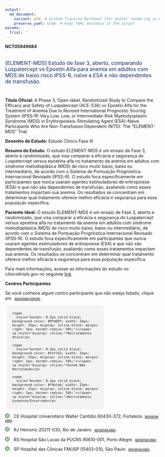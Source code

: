 ```yaml
---
output: 
  md_document:
    variant: gfm  # GitHub-flavored Markdown (for better rendering on GitHub)
    preserve_yaml: true  # Keep YAML metadata in the output
params:
  trial: ''
---
```


**NCT05949684**

<div style="padding: 5px 5px 5px 0px; font-size: 1.20em; font-weight: 500; color: #2E4A7F; text-align: left; margin-bottom: 20px">

(ELEMENT-MDS) Estudo de fase 3, aberto, comparando Luspatercept vs
Epoetin Alfa para anemia em adultos com MDS de baixo risco IPSS-R, naïve
a ESA e não dependentes de transfusão.

</div>

**Título Oficial:** A Phase 3, Open-label, Randomized Study to Compare
the Efficacy and Safety of Luspatercept (ACE-536) vs Epoetin Alfa for
the Treatment of Anemia Due to Revised International Prognostic Scoring
System (IPSS-R) Very Low, Low, or Intermediate-Risk Myelodysplastic
Syndrome (MDS) in Erythropoiesis-Stimulating Agent (ESA)-Naive
Participants Who Are Non-Transfusion Dependent (NTD): The “ELEMENT-MDS”
Trial

**Desenho do Estudo:** Estudo Clinico Fase III

**Resumo do Estudo:** O estudo ELEMENT-MDS é um ensaio de Fase 3, aberto
e randomizado, que visa comparar a eficácia e segurança do Luspatercept
versus epoetina alfa no tratamento da anemia em adultos com síndrome
mielodisplásica (MDS) de risco muito baixo, baixo ou intermediário, de
acordo com o Sistema de Pontuação Prognóstica Internacional Revisado
(IPSS-R). O estudo foca especificamente em participantes que nunca
usaram agentes estimuladores de eritropoiese (ESA) e que não são
dependentes de transfusão, avaliando como esses tratamentos impactam sua
anemia. Os resultados se concentram em determinar qual tratamento
oferece melhor eficácia e segurança para essa população específica.

**Paciente Ideal:** O estudo ELEMENT-MDS é um ensaio de Fase 3, aberto e
randomizado, que visa comparar a eficácia e segurança do Luspatercept
versus epoetina alfa no tratamento da anemia em adultos com síndrome
mielodisplásica (MDS) de risco muito baixo, baixo ou intermediário, de
acordo com o Sistema de Pontuação Prognóstica Internacional Revisado
(IPSS-R). O estudo foca especificamente em participantes que nunca
usaram agentes estimuladores de eritropoiese (ESA) e que não são
dependentes de transfusão, avaliando como esses tratamentos impactam sua
anemia. Os resultados se concentram em determinar qual tratamento
oferece melhor eficácia e segurança para essa população específica.

Para mais informações, acesse as informações do estudo no
*clinicaltrials.gov* no seguinte
[link](https://clinicaltrials.gov/ct2/show/NCT05949684)

**Centros Participantes**

Se você conhece algum centro participante que não esteja listado, clique
em
<span style="color: #2E4A7F; margin-left: 2px; padding: 4px; background-color: #f3f2f1; border-radius: 8px; font-weight: 500; font-size: 0.6em"><a
href="https://flazar.shinyapps.io/formsapp?study_nct_id=NCT05949684&amp;location_id=N%2FA&amp;location_full_name=N%2FA&amp;form_type=Adicionar%20Centro"
target="_blank">ADICIONAR CENTRO</a></span>.

<div style="margin-bottom: 8px; margin-left: 5px; padding: 8px; max-width: 300px; background-color: #f3f2f1; border-radius: 8px; font-size: 0.9em">

<div style="margin-left: 10px;">

    <span 
      style="border: 0.5px solid black; background-color: #9fd89f; width: 15px; height: 15px; display: inline-block; margin-right: 5px; border-radius: 50%;"></span>
    <p style="display: inline;">Recrutamento Ativo</p>

</div>

<div style="margin-left: 10px;">

    <span 
      style="border: 0.5px solid black; background-color: #fef7b2; width: 15px; height: 15px; display: inline-block; margin-right: 5px; border-radius: 50%;"></span>
    <p style="display: inline;">Ainda Não Recrutando</p>

</div>

<div style="margin-left: 10px;">

    <span 
      style="border: 0.5px solid black; background-color: #f4bfab; width: 15px; height: 15px; display: inline-block; margin-right: 5px; border-radius: 50%;"></span>
    <p style="display: inline;">Recrutamento Suspenso/Encerrado</p>

</div>

</div>

<div style="line-height: 0.9em">

<span style="border: 0.5px solid black; display: inline-block; width: 12px; height: 12px; border-radius: 50%; margin-right: 10px; padding-bottom: 0px; background-color: #9fd89f;"></span>
CE Hospital Universitário Walter Cantídio 60430-372, Fortaleza
<span style="color: #2E4A7F; margin-left: 2px; padding: 4px; background-color: #f3f2f1; border-radius: 8px; font-weight: 500; font-size: 0.6em"><a
href="https://flazar.shinyapps.io/formsapp?study_nct_id=NCT05949684&amp;location_id=HOSPITALUNIVERSITARIOWALTERCANTIDIOFORTALEZACEARA60430270BRAZIL&amp;location_full_name=Hospital%20Universit%C3%A1rio%20Walter%20Cant%C3%ADdio%2C%2060430-372%2C%20Fortaleza&amp;form_type=Reportar%20Erro"
target="_blank">REPORTAR ERRO</a></span>

<span style="border: 0.5px solid black; display: inline-block; width: 12px; height: 12px; border-radius: 50%; margin-right: 10px; padding-bottom: 0px; background-color: #9fd89f;"></span>
RJ Hemorio 20211-030, Rio de Janeiro
<span style="color: #2E4A7F; margin-left: 2px; padding: 4px; background-color: #f3f2f1; border-radius: 8px; font-weight: 500; font-size: 0.6em"><a
href="https://flazar.shinyapps.io/formsapp?study_nct_id=NCT05949684&amp;location_id=HEMORIORIODEJANEIRO20211030BRAZIL&amp;location_full_name=Hemorio%2C%2020211-030%2C%20Rio%20de%20Janeiro&amp;form_type=Reportar%20Erro"
target="_blank">REPORTAR ERRO</a></span>

<span style="border: 0.5px solid black; display: inline-block; width: 12px; height: 12px; border-radius: 50%; margin-right: 10px; padding-bottom: 0px; background-color: #9fd89f;"></span>
RS Hospital São Lucas da PUCRS 90610-001, Porto Alegre
<span style="color: #2E4A7F; margin-left: 2px; padding: 4px; background-color: #f3f2f1; border-radius: 8px; font-weight: 500; font-size: 0.6em"><a
href="https://flazar.shinyapps.io/formsapp?study_nct_id=NCT05949684&amp;location_id=HOSPITALSAOLUCASDAPUCRSPORTOALEGRERIOGRANDEDOSUL90610000BRAZIL&amp;location_full_name=Hospital%20S%C3%A3o%20Lucas%20da%20PUCRS%2C%2090610-001%2C%20Porto%20Alegre&amp;form_type=Reportar%20Erro"
target="_blank">REPORTAR ERRO</a></span>

<span style="border: 0.5px solid black; display: inline-block; width: 12px; height: 12px; border-radius: 50%; margin-right: 10px; padding-bottom: 0px; background-color: #9fd89f;"></span>
SP Hospital das Clínicas FMUSP 05403-010, São Paulo
<span style="color: #2E4A7F; margin-left: 2px; padding: 4px; background-color: #f3f2f1; border-radius: 8px; font-weight: 500; font-size: 0.6em"><a
href="https://flazar.shinyapps.io/formsapp?study_nct_id=NCT05949684&amp;location_id=HOSPITALDASCLINICASFMUSPSAOPAULO05403000BRAZIL&amp;location_full_name=Hospital%20das%20Cl%C3%ADnicas%20FMUSP%2C%2005403-010%2C%20S%C3%A3o%20Paulo&amp;form_type=Reportar%20Erro"
target="_blank">REPORTAR ERRO</a></span>

</div>

